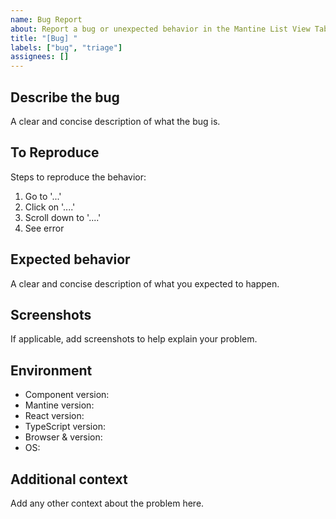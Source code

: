 ```yaml
---
name: Bug Report
about: Report a bug or unexpected behavior in the Mantine List View Table component
title: "[Bug] "
labels: ["bug", "triage"]
assignees: []
---
```


## Describe the bug

A clear and concise description of what the bug is.

## To Reproduce

Steps to reproduce the behavior:
1. Go to '...'
2. Click on '....'
3. Scroll down to '....'
4. See error

## Expected behavior

A clear and concise description of what you expected to happen.

## Screenshots

If applicable, add screenshots to help explain your problem.

## Environment

- Component version:
- Mantine version:
- React version:
- TypeScript version:
- Browser & version:
- OS:

## Additional context

Add any other context about the problem here.

